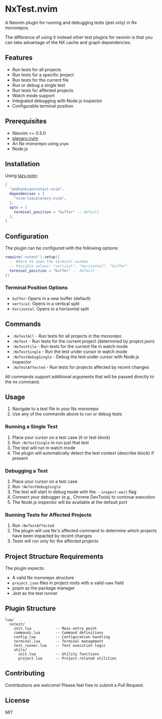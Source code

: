 # NxTest.nvim

A Neovim plugin for running and debugging tests (jest only) in Nx monorepos.

The difference of using it instead other test plugins for neovim is that you can take advantage of the NX cache and graph dependencies.

## Features

- Run tests for all projects
- Run tests for a specific project
- Run tests for the current file
- Run or debug a single test
- Run tests for affected projects
- Watch mode support
- Integrated debugging with Node.js inspector
- Configurable terminal position

## Prerequisites

- Neovim >= 0.5.0
- [plenary.nvim](https://github.com/nvim-lua/plenary.nvim)
- An Nx monorepo using `pnpm`
- Node.js

## Installation

Using [lazy.nvim](https://github.com/folke/lazy.nvim):

```lua
{
  "andtankian/nxtest.nvim",
  dependencies = {
    "nvim-lua/plenary.nvim",
  },
  opts = {
    terminal_position = "buffer" -- default
  },
}
```

## Configuration

The plugin can be configured with the following options:

```lua
require('nxtest').setup({
  -- Where to open the terminal window
  -- Possible values: "vertical", "horizontal", "buffer"
  terminal_position = "buffer" -- default
})
```

### Terminal Position Options

- `buffer`: Opens in a new buffer (default)
- `vertical`: Opens in a vertical split
- `horizontal`: Opens in a horizontal split

## Commands

- `:NxTestAll` - Run tests for all projects in the monorepo
- `:NxTest` - Run tests for the current project (determined by project.json)
- `:NxTestFile` - Run tests for the current file in watch mode
- `:NxTestSingle` - Run the test under cursor in watch mode
- `:NxTestDebugSingle` - Debug the test under cursor with Node.js inspector
- `:NxTestAffected` - Run tests for projects affected by recent changes

All commands support additional arguments that will be passed directly to the nx command.

## Usage

1. Navigate to a test file in your Nx monorepo
2. Use any of the commands above to run or debug tests

### Running a Single Test

1. Place your cursor on a test case (it or test block)
2. Run `:NxTestSingle` to run just that test
3. The test will run in watch mode
4. The plugin will automatically detect the test context (describe block) if present

### Debugging a Test

1. Place your cursor on a test case
2. Run `:NxTestDebugSingle`
3. The test will start in debug mode with the `--inspect-wait` flag
4. Connect your debugger (e.g., Chrome DevTools) to continue execution
5. The Node.js inspector will be available at the default port

### Running Tests for Affected Projects

1. Run `:NxTestAffected`
2. The plugin will use Nx's affected command to determine which projects have been impacted by recent changes
3. Tests will run only for the affected projects

## Project Structure Requirements

The plugin expects:
- A valid Nx monorepo structure
- `project.json` files in project roots with a valid `name` field
- pnpm as the package manager
- Jest as the test runner

## Plugin Structure

```
lua/
  nxtest/
    init.lua           -- Main entry point
    commands.lua       -- Command definitions
    config.lua         -- Configuration handling
    terminal.lua       -- Terminal management
    test_runner.lua    -- Test execution logic
    utils/
      init.lua         -- Utility functions
      project.lua      -- Project-related utilities
```

## Contributing

Contributions are welcome! Please feel free to submit a Pull Request.

## License

MIT
